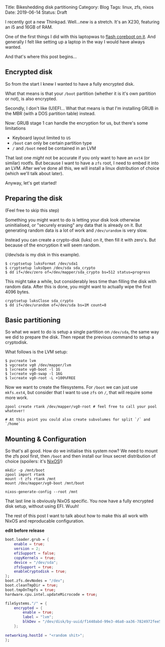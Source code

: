 Title: Bikeshedding disk partitioning
Category: Blog
Tags: linux, zfs, nixos
Date: 2019-06-14
Status: Draft

I recently got a new Thinkpad. Well...new is a stretch.
It's an X230, featuring an i5 and 16GB of RAM.

One of the first things I did with this laptopwas to
[flash coreboot on it](https://octodon.social/@spacekookie/102150706024564666).
And generally I felt like setting up a laptop in the way I would have always wanted.

And that's where this post begins...

## Encrypted disk

So from the start I knew I wanted to have a fully encrypted disk.

What that means is that your `/boot` partition 
(whether it is it's own partition or not), is also encrypted.

Secondly, I don't like (U)EFI...
What that means is that I'm installing GRUB
in the MBR (with a DOS partition table) instead.

Now: GRUB stage 1 can handle the encryption for us,
but there's some limitations

- Keyboard layout limited to `US`
- `/boot` can only be certain partition type
- `/` and `/boot` need be contained in an LVM

That last one _might_ not be accurate if you only want
to have an `ext4` (or similar) rootfs. But because I
want to have a `zfs` root, I need to embed it into an LVM.
After we've done all this, we will install a linux distribution of choice
(which we'll talk about later).

Anyway, let's get started!

## Preparing the disk

(Feel free to skip this step)

Something you might want to do is letting your disk look
otherwise uninitialised, or "securely erasing" any data
that is already on it.
But generating random data is a lot of work and `/dev/urandom`
is very slow.

Instead you can create a crypto-disk (luks) on it, then fill it
with zero's. But because of the encryption it will seem random.

(/dev/sda is my disk in this example).

```console
$ cryptsetup luksFormat /dev/sda1
$ cryptsetup luksOpen /dev/sda sda_crypto
$ dd if=/dev/zero of=/dev/mapper/sda_crypto bs=512 status=progress
```

This might take a while, but considerably less time than filling
the disk with random data. After this is done, you might want to
actually wipe the first 4096 bytes.

```console
cryptsetup luksClose sda_crypto
$ dd if=/dev/urandom of=/dev/sda bs=1M count=8
```

## Basic partitioning

So what we want to do is setup a single partition on `/dev/sda`,
the same way we did to prepare the disk. Then repeat the previous
command to setup a cryptodisk.

What follows is the LVM setup:

```console
$ pvcreate lvm
$ vgcreate vg0 /dev/mapper/lvm
$ lvcreate vg0-boot -l 1G
$ lvcreate vg0-swap -l 16G
$ lvcreate vg0-root -L +100%FREE 
```

Now we want to create the filesystems. 
For `/boot` we can just use `mkfs.ext4`,
but consider that I want to use `zfs` on `/`,
that will require some more work.

```console
zpool create rtank /dev/mapper/vg0-root # feel free to call your pool whatever!

# At this point you could also create subvolumes for split `/` and `/home` 
```

## Mounting & Configuration

So that's all good. How do we initialise this system now?
We need to mount the zfs pool first, then `/boot` and then install
our linux secret distribution of choice (spoilers: it's [NixOS]!)

[NixOS]: https://nixos.org

```
mkdir -p /mnt/boot
zpool import rtank
mount -t zfs rtank /mnt
mount /dev/mapper/vg0-boot /mnt/boot

nixos-generate-config --root /mnt
```

That last line is obviously NixOS specific.
You now have a fully encrypted disk setup, without
using EFI. Wuuh!

The rest of this post I want to talk about how to make this
all work with NixOS and reproducable configuration.

**edit before release**

```nix
boot.loader.grub = {
    enable = true;
    version = 2;
    efiSupport = false;
    copyKernels = true;
    device = "/dev/sda";
    zfsSupport = true;
    enableCryptodisk = true;
};
boot.zfs.devNodes = "/dev";
boot.cleanTmpDir = true;
boot.tmpOnTmpfs = true;
hardware.cpu.intel.updateMicrocode = true;

fileSystems."/" = {
    encrypted = {
        enable = true;
        label = "lvm";
        blkDev = "/dev/disk/by-uuid/f1440abd-99e3-46a8-aa36-7824972fee54";
    };
    
networking.hostId = "<random shit>";
};
```
